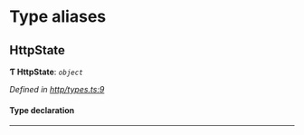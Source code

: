 

# Type aliases

<a id="httpstate"></a>

##  HttpState

**Ƭ HttpState**: *`object`*

*Defined in [http/types.ts:9](https://github.com/polkadot-js/api/blob/a2f863c/packages/rpc-provider/src/http/types.ts#L9)*

#### Type declaration

___

